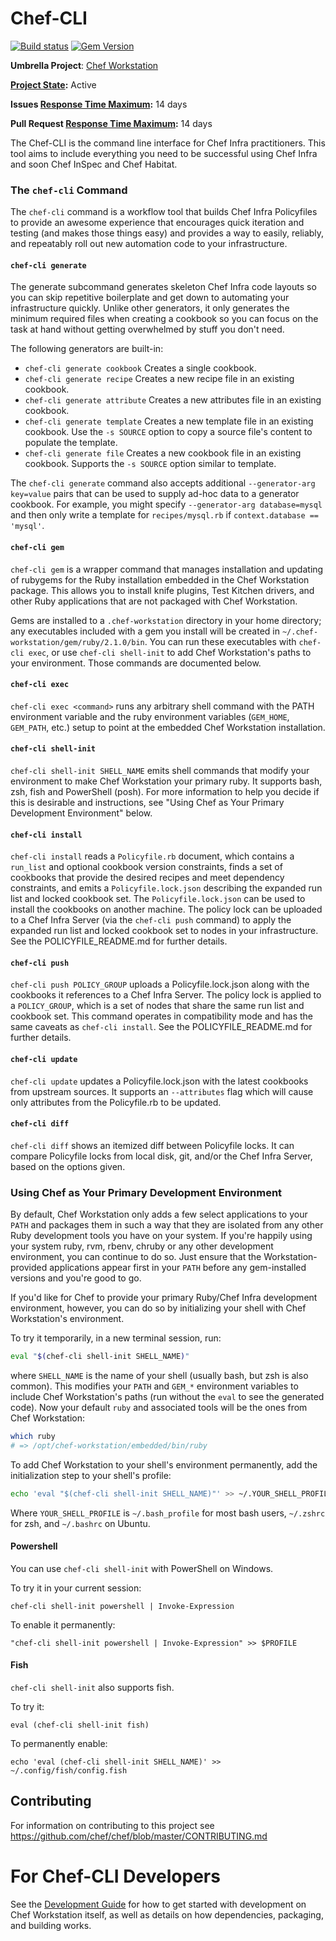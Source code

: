 # Chef-CLI

[![Build status](https://badge.buildkite.com/c0b83a31c5491c6321949a96f20c628c803409387e9d7e770a.svg?branch=master)](https://buildkite.com/chef-oss/chef-chef-cli-master-verify)
[![Gem Version](https://badge.fury.io/rb/chef-cli.svg)](https://badge.fury.io/rb/chef-cli)

**Umbrella Project**: [Chef Workstation](https://github.com/chef/chef-oss-practices/blob/master/projects/chef-workstation.md)

**[Project State](https://github.com/chef/chef-oss-practices/blob/master/repo-management/repo-states.md):** Active

**Issues [Response Time Maximum](https://github.com/chef/chef-oss-practices/blob/master/repo-management/repo-states.md):** 14 days

**Pull Request [Response Time Maximum](https://github.com/chef/chef-oss-practices/blob/master/repo-management/repo-states.md):** 14 days

The Chef-CLI is the command line interface for Chef Infra practitioners. This tool aims to include everything you need to be successful using Chef Infra and soon Chef InSpec and Chef Habitat.

### The `chef-cli` Command

The `chef-cli` command is a workflow tool that builds Chef Infra Policyfiles to provide an awesome experience that encourages quick iteration and testing (and makes those things easy) and provides a way to easily, reliably, and repeatably roll out new automation code to your infrastructure.

#### `chef-cli generate`

The generate subcommand generates skeleton Chef Infra code layouts so you can skip repetitive boilerplate and get down to automating your infrastructure quickly. Unlike other generators, it only generates the minimum required files when creating a cookbook so you can focus on the task at hand without getting overwhelmed by stuff you don't need.

The following generators are built-in:

* `chef-cli generate cookbook` Creates a single cookbook.
* `chef-cli generate recipe` Creates a new recipe file in an existing cookbook.
* `chef-cli generate attribute` Creates a new attributes file in an existing cookbook.
* `chef-cli generate template` Creates a new template file in an existing cookbook. Use the `-s SOURCE` option to copy a source file's content to populate the template.
* `chef-cli generate file` Creates a new cookbook file in an existing cookbook. Supports the `-s SOURCE` option similar to template.

The `chef-cli generate` command also accepts additional `--generator-arg key=value` pairs that can be used to supply ad-hoc data to a generator cookbook. For example, you might specify `--generator-arg database=mysql` and then only write a template for `recipes/mysql.rb` if `context.database == 'mysql'`.

#### `chef-cli gem`

`chef-cli gem` is a wrapper command that manages installation and updating of rubygems for the Ruby installation embedded in the Chef Workstation package. This allows you to install knife plugins, Test Kitchen drivers, and other Ruby applications that are not packaged with Chef Workstation.

Gems are installed to a `.chef-workstation` directory in your home directory; any
executables included with a gem you install will be created in
`~/.chef-workstation/gem/ruby/2.1.0/bin`. You can run these executables with
`chef-cli exec`, or use `chef-cli shell-init` to add Chef Workstation's paths to
your environment. Those commands are documented below.

#### `chef-cli exec`
`chef-cli exec <command>` runs any arbitrary shell command with the PATH
environment variable and the ruby environment variables (`GEM_HOME`,
`GEM_PATH`, etc.) setup to point at the embedded Chef Workstation installation.

#### `chef-cli shell-init`
`chef-cli shell-init SHELL_NAME` emits shell commands that modify your
environment to make Chef Workstation your primary ruby. It supports bash, zsh,
fish and PowerShell (posh). For more information to help you decide if
this is desirable and instructions, see "Using Chef as Your Primary
Development Environment" below.

#### `chef-cli install`
`chef-cli install` reads a `Policyfile.rb` document, which contains a
`run_list` and optional cookbook version constraints, finds a set of
cookbooks that provide the desired recipes and meet dependency
constraints, and emits a `Policyfile.lock.json` describing the expanded
run list and locked cookbook set. The `Policyfile.lock.json` can be used
to install the cookbooks on another machine. The policy lock can be
uploaded to a Chef Infra Server (via the `chef-cli push` command) to apply
the expanded run list and locked cookbook set to nodes in your
infrastructure. See the POLICYFILE_README.md for further details.

#### `chef-cli push`
`chef-cli push POLICY_GROUP` uploads a Policyfile.lock.json along with the
cookbooks it references to a Chef Infra Server. The policy lock is applied
to a `POLICY_GROUP`, which is a set of nodes that share the same run list
and cookbook set. This command operates in compatibility mode and has the
same caveats as `chef-cli install`. See the POLICYFILE_README.md for
further details.

#### `chef-cli update`
`chef-cli update` updates a Policyfile.lock.json with the latest cookbooks
from upstream sources. It supports an `--attributes` flag which will
cause only attributes from the Policyfile.rb to be updated.

#### `chef-cli diff`
`chef-cli diff` shows an itemized diff between Policyfile locks. It can
compare Policyfile locks from local disk, git, and/or the Chef Infra Server,
based on the options given.

### Using Chef as Your Primary Development Environment

By default, Chef Workstation only adds a few select applications to your `PATH`
and packages them in such a way that they are isolated from any other
Ruby development tools you have on your system. If you're happily using
your system ruby, rvm, rbenv, chruby or any other development
environment, you can continue to do so. Just ensure that the Workstation-
provided applications appear first in your `PATH` before any
gem-installed versions and you're good to go.

If you'd like for Chef to provide your primary Ruby/Chef Infra development
environment, however, you can do so by initializing your shell with
Chef Workstation's environment.

To try it temporarily, in a new terminal session, run:

```sh
eval "$(chef-cli shell-init SHELL_NAME)"
```

where `SHELL_NAME` is the name of your shell (usually bash, but zsh is
also common). This modifies your `PATH` and `GEM_*` environment
variables to include Chef Workstation's paths (run without the `eval` to see the
generated code). Now your default `ruby` and associated tools will be
the ones from Chef Workstation:

```sh
which ruby
# => /opt/chef-workstation/embedded/bin/ruby
```

To add Chef Workstation to your shell's environment permanently, add the
initialization step to your shell's profile:

```sh
echo 'eval "$(chef-cli shell-init SHELL_NAME)"' >> ~/.YOUR_SHELL_PROFILE
```

Where `YOUR_SHELL_PROFILE` is `~/.bash_profile` for most bash users,
`~/.zshrc` for zsh, and `~/.bashrc` on Ubuntu.

#### Powershell

You can use `chef-cli shell-init` with PowerShell on Windows.

To try it in your current session:

```posh
chef-cli shell-init powershell | Invoke-Expression
```

To enable it permanently:

```posh
"chef-cli shell-init powershell | Invoke-Expression" >> $PROFILE
```

#### Fish

`chef-cli shell-init` also supports fish.

To try it:

```fish
eval (chef-cli shell-init fish)
```

To permanently enable:

```fish
echo 'eval (chef-cli shell-init SHELL_NAME)' >> ~/.config/fish/config.fish
```

## Contributing

For information on contributing to this project see <https://github.com/chef/chef/blob/master/CONTRIBUTING.md>

# For Chef-CLI Developers

See the [Development Guide](CONTRIBUTING.md) for how to get started with
development on Chef Workstation itself, as well as details on how dependencies,
packaging, and building works.
